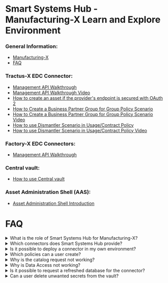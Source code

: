 # Smart Systems Hub - Manufacturing-X Learn and Explore Environment

### General Information:

- [Manufacturing-X](https://www.smart-systems-hub.de/en/manufacturing-x)
- [FAQ](#faq)

### Tractus-X EDC Connector:

- [Management API Walkthrough](Management-API-Overview.md)
- [Management API Walkthrough Video](Management-API-Overview-video.md)
- [How to create an asset if the provider's endpoint is secured with OAuth 2](How-to-work-with-oauth2-configure-endpoint.md)
- [How to Create a Business Partner Group for Group Policy Scenario](How-to-use-business-partner-group.md)
- [How to Create a Business Partner Group for Group Policy Scenario Video](Business-partner-group-video.md)
- [How to use Dismantler Scenario in Usage/Contract Policy](How-to-use-Dismantler-Scenario-in-Policy.md)
- [How to use Dismantler Scenario in Usage/Contract Policy Video](Dismantler-policy-scenario-video.md)

### Factory-X EDC Connectors:

- [Management API Walkthrough](Management-API-Overview-FX-connectors.md)

### Central vault:
- [How to use Central vault](How-to-use-central-vault.md)

### Asset Administration Shell (AAS):
- [Asset Administration Shell Introduction](Asset-Administration-Shell-Introduction.md)

# FAQ

<details>
  <summary>What is the role of Smart Systems Hub for Manufacturing-X?</summary>
  Smart Systems Hub supports users with onboarding to Manufacturing-X based on the Explore and Learn environment. Learn more: <a href="https://www.smart-systems-hub.de/en/manufacturing-x">Manufacturing-X</a>.
</details>

<details>
  <summary>Which connectors does Smart Systems Hub provide?</summary>
  <p>Smart Systems Hub provides the following connectors:</p>
  <ul>
    <li>Tractus-X EDC</li>
    <li>Factory-X EDC</li>
  </ul>
</details>

<details>
  <summary>Is it possible to deploy a connector in my own environment?</summary>
  Yes, it's absolutely possible. Smart Systems Hub provides wallets and identities that you can use to deploy a Tractus-X EDC or a Factory-X EDC in your own environment.
</details>

<details>
  <summary>Which policies can a user create?</summary>
  <p>You typically need to define Usage and Access policies. See: <a href="https://smart-systems-hub.github.io/docs/Management-API-Overview.html#:~:text=with%20OAuth%202-,Policies,-Add%20Access%20policy">How to create policies</a>.</p>

  <p><strong>Can I create a group policy?</strong></p>
  <p>Yes, it's absolutely possible. See: <a href="https://smart-systems-hub.github.io/docs/How-to-use-business-partner-group.html">How to Create a Business Partner Group for Group Policy Scenarios</a>.</p>

  <p><strong>Can I create a policy with a Dismantler constraint?</strong></p>
  <p>Yes, it's absolutely possible. See: <a href="https://smart-systems-hub.github.io/docs/How-to-use-Dismantler-Scenario-in-Policy.html">How to use Dismantler Scenario in Usage/Contract policy</a>.</p>
</details>

<details>
  <summary>Why is the catalog request not working?</summary>
  <p>Below are common causes and how to resolve them:</p>

  <p><strong>Cause 1: Missing client secret or vault access</strong></p>
  <pre><code class="language-json">[
    {
      "message": "Unable to obtain credentials: Failed to fetch client secret from the vault with alias: edc-client-secret",
      "type": "BadGateway",
      "path": null,
      "invalidValue": null
    }
  ]
  </code></pre>
  <p>Ensure the client secret exists in the vault and that the connector has permission to read it.</p>

  <p><strong>Cause 2: Wrong DSP URL in the counterparty address</strong></p>
  <pre><code class="language-json">[
    {
      "message": "&lt;html&gt;\n&lt;head&gt;\n&lt;meta http-equiv=\"Content-Type\" content=\"text/html;charset=ISO-8859-1\"/&gt;\n&lt;title&gt;Error 404 Not Found&lt;/title&gt;\n&lt;/head&gt;\n&lt;body&gt;&lt;h2&gt;HTTP ERROR 404 Not Found&lt;/h2&gt;\n&lt;table&gt;\n&lt;tr&gt;&lt;th&gt;URI:&lt;/th&gt;&lt;td&gt;/api/v1/dsp/catalog/request&lt;/td&gt;&lt;/tr&gt;\n&lt;tr&gt;&lt;th&gt;STATUS:&lt;/th&gt;&lt;td&gt;404&lt;/td&gt;&lt;/tr&gt;\n&lt;tr&gt;&lt;th&gt;MESSAGE:&lt;/th&gt;&lt;td&gt;Not Found&lt;/td&gt;&lt;/tr&gt;\n&lt;tr&gt;&lt;th&gt;SERVLET:&lt;/th&gt;&lt;td&gt;EDC-default&lt;/td&gt;&lt;/tr&gt;\n&lt;/table&gt;\n\n&lt;/body&gt;\n&lt;/html&gt;\n",
      "type": "BadGateway",
      "path": null,
      "invalidValue": null
    }
  ]
  </code></pre>
  <p>Verify you are using the correct DSP URL for the counterparty.</p>

  <p><strong>Cause 3: BPN/DID not registered in BDRS or BDRS unavailable</strong></p>
  <pre><code class="language-json">[
    {
      "message": "Unable to obtain credentials: Empty optional",
      "type": "BadGateway",
      "path": null,
      "invalidValue": null
    }
  ]
  </code></pre>
  <p>Confirm that the BPN and its corresponding DID entry are present in the BDRS and that the BDRS service is reachable.</p>

  <p><strong>You can also follow this document to make a catalog request: <a href="https://smart-systems-hub.github.io/docs/Management-API-Overview.html#:~:text=Consumer-,Catalog,-Send%20catalog%20request">How to make a catalog request</a>.</strong></p>
</details>

<details>
  <summary>Why is Data Access not working?</summary>
  <p>After the EDR has been negotiated and stored, you can fetch data. Common errors include HTTP 500 and 403. Below are common causes and how to resolve them:</p>

  <p><strong>Cause 1: Provider endpoint is not working correctly</strong></p>
  <p>Ensure you set the correct provider base URL during asset creation and that the endpoint is reachable; otherwise, you may receive a 500 Internal Server Error.</p>

  <p><strong>Cause 2: OAuth 2 endpoint not defined correctly during asset creation</strong></p>
  <pre><code class="language-html">&lt;html&gt;
&lt;head&gt;
    &lt;meta http-equiv=&quot;Content-Type&quot; content=&quot;text/html;charset=ISO-8859-1&quot; /&gt;
    &lt;title&gt;Error 500 Internal Server Error&lt;/title&gt;
&lt;/head&gt;
&lt;body&gt;
    &lt;h2&gt;HTTP ERROR 500 Internal Server Error&lt;/h2&gt;
    &lt;table&gt;
        &lt;tr&gt;
            &lt;th&gt;URI:&lt;/th&gt;
            &lt;td&gt;/api/public&lt;/td&gt;
        &lt;/tr&gt;
        &lt;tr&gt;
            &lt;th&gt;STATUS:&lt;/th&gt;
            &lt;td&gt;500&lt;/td&gt;
        &lt;/tr&gt;
        &lt;tr&gt;
            &lt;th&gt;MESSAGE:&lt;/th&gt;
            &lt;td&gt;Internal Server Error&lt;/td&gt;
        &lt;/tr&gt;
        &lt;tr&gt;
            &lt;th&gt;SERVLET:&lt;/th&gt;
            &lt;td&gt;EDC-public&lt;/td&gt;
        &lt;/tr&gt;
    &lt;/table&gt;
&lt;/body&gt;
&lt;/html&gt;
  </code></pre>
  <p>You may see the above 500 response when the provider endpoint is secured with OAuth 2 but the asset was created without OAuth 2 credentials. Create the asset with OAuth 2 credentials configured. See: <a href="https://smart-systems-hub.github.io/docs/How-to-work-with-oauth2-configure-endpoint.html">How to create an asset if the provider’s endpoint is secured with OAuth 2</a>.</p>

  <p><strong>Cause 3: Token has expired</strong></p>
  <pre><code class="language-json">{
  "errors": [
    "Token has expired (exp)"
  ]
}
  </code></pre>
  <p>This typically results in a 403 response. Access tokens expire after 5 minutes; generate a new token and include it in the Authorization header.</p>
</details>

<details>
  <summary>Is it possible to request a refreshed database for the connector?</summary>
  <p>Yes. Please contact Smart Systems Hub to request a database refresh for your connector; they will provide a refreshed database as needed.</p>
</details>

<details>
  <summary>Can a user delete unwanted secrets from the vault?</summary>
  <p>Yes. Contact Smart Systems Hub to request an update to your policy that grants delete permissions. Once updated, you can delete the unwanted secrets from the vault.</p>
</details>